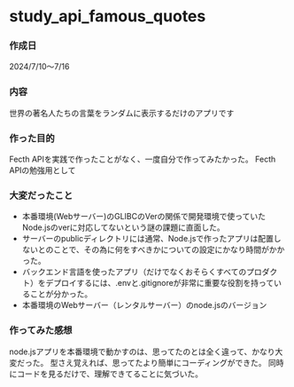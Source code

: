 # study_api_famous_quotes


### 作成日
2024/7/10～7/16
### 内容
世界の著名人たちの言葉をランダムに表示するだけのアプリです
### 作った目的
Fecth APIを実践で作ったことがなく、一度自分で作ってみたかった。
Fecth APIの勉強用として
### 大変だったこと
- 本番環境(Webサーバー)のGLIBCのVerの関係で開発環境で使っていたNode.jsのverに対応してないという謎の課題に直面した。
- サーバーのpublicディレクトリには通常、Node.jsで作ったアプリは配置しないとのことで、その為に何をすべきかについての設定にかなり時間がかかった。
- バックエンド言語を使ったアプリ（だけでなくおそらくすべてのプロダクト）をデプロイするには、.envと.gitignoreが非常に重要な役割を持っていることが分かった。
- 本番環境のWebサーバー（レンタルサーバー）のnode.jsのバージョン
### 作ってみた感想
node.jsアプリを本番環境で動かすのは、思ってたのとは全く違って、かなり大変だった。
型さえ覚えれば、思ってたより簡単にコーディングができた。
同時にコードを見るだけで、理解できてることに気づいた。
